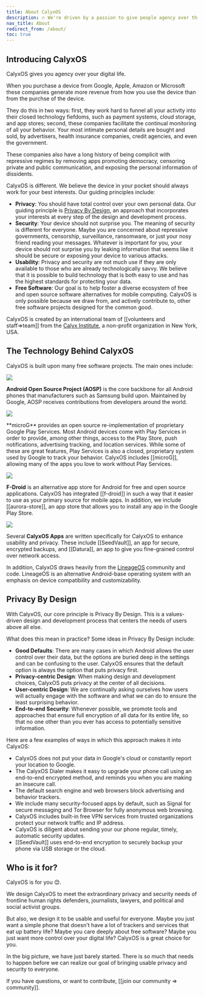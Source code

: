 ```yaml
---
title: About CalyxOS
description: 🔥 We're driven by a passion to give people agency over their digital lives
nav_title: About
redirect_from: /about/
toc: true
---
```


## Introducing CalyxOS

CalyxOS gives you agency over your digital life.

When you purchase a device from Google, Apple, Amazon or Microsoft these companies generate more revenue from how you use the device than from the purchse of the device.

They do this in two ways: first, they work hard to funnel all your activity into their closed technology fiefdoms, such as payment systems, cloud storage, and app stores; second, these companies facilitate the continual monitoring of all your behavior. Your most intimate personal details are bought and sold, by advertisers, health insurance companies, credit agencies, and even the government.

These companies also have a long history of being complicit with repressive regimes by removing apps promoting democracy, censoring private and public communication, and exposing the personal information of dissidents.

CalyxOS is different. We believe the device in your pocket should always work for your best interests. Our guiding principles include:

* **Privacy**: You should have total control over your own personal data. Our guiding principle is [Privacy By Design](#privacy-by-design), an approach that incorporates your interests at every step of the design and development process.
* **Security**: Your device should not surprise you. The meaning of security is different for everyone. Maybe you are concerned about repressive governments, censorship, surveillance, ransomware, or just your nosy friend reading your messages. Whatever is important for you, your device should not surprise you by leaking information that seems like it should be secure or exposing your device to various attacks.
* **Usability**: Privacy and security are not much use if they are only available to those who are already technologically savvy. We believe that it is possible to build technology that is both easy to use and has the highest standards for protecting your data.
* **Free Software**: Our goal is to help foster a diverse ecosystem of free and open source software alternatives for mobile computing. CalyxOS is only possible because we draw from, and actively contribute to, other free software projects designed for the common good.

CalyxOS is created by an international team of [[volunteers and staff=>team]] from the [Calyx Institute](https://calyxinstitute.org/), a non-profit organization in New York, USA.

## The Technology Behind CalyxOS

CalyxOS is built upon many free software projects. The main ones include:

<div class="feature small-img mt-lg" markdown="0">
  <img class="p-sm bg-shade" src="{{'/assets/images/logos/android.svg' | relative_url}}" />
  <p>
    <b>Android Open Source Project (AOSP)</b> is the core backbone for all Android phones that manufacturers such as Samsung build upon. Maintained by Google, AOSP receives contributions from developers around the world.
  </p>
</div>

<div class="feature small-img mt-lg">
  <img class="p-sm bg-shade" src="{{'/assets/images/logos/microg.png' | relative_url}}" />
  <p>
    **microG** provides an open source re-implementation of proprietary Google Play Services. Most Android devices come with Play Services in order to provide, among other things, access to the Play Store, push notifications, advertising tracking, and location services. While some of these are great features, Play Services is also a closed, proprietary system used by Google to track your behavior. CalyxOS includes [[microG]], allowing many of the apps you love to work without Play Services.
  </p>
</div>

<div class="feature small-img mt-lg" markdown="0">
  <img class="p-sm bg-shade" src="{{'/assets/images/osapps/fdroid.png' | relative_url}}" />
  <p>
    <b>F-Droid</b> is an alternative app store for Android for free and open source applications. CalyxOS has integrated [[f-droid]] in such a way that it easier to use as your primary source for mobile apps. In addition, we include [[aurora-store]], an app store that allows you to install any app in the Google Play Store.
  </p>
</div>

<div class="feature small-img mt-lg mb-lg" markdown="0">
  <img class="p-sm bg-shade" src="{{'/assets/images/osapps/seedvault.png' | relative_url}}" />
  <p>
    Several <b>CalyxOS Apps</b> are written specifically for CalyxOS to enhance usability and privacy. These include [[SeedVault]], an app for secure, encrypted backups, and [[Datura]], an app to give you fine-grained control over network access.
  </p>
</div>

In addition, CalyxOS draws heavily from the [LineageOS](https://lineageos.org/) community and code. LineageOS is an alternative Android-base operating system with an emphasis on device compatibility and customizability.

## Privacy By Design

With CalyxOS, our core principle is Privacy By Design. This is a values-driven design and development process that centers the needs of users above all else.

What does this mean in practice? Some ideas in Privacy By Design include:

* **Good Defaults**: There are many cases in which Android allows the user control over their data, but the options are buried deep in the settings and can be confusing to the user. CalyxOS ensures that the default option is always the option that puts privacy first.
* **Privacy-centric Design**: When making design and development choices, CalyxOS puts privacy at the center of all decisions.
* **User-centric Design**: We are continually asking ourselves how users will actually engage with the software and what we can do to ensure the least surprising behavior.
* **End-to-end Security**: Whenever possible, we promote tools and approaches that ensure full encryption of all data for its entire life, so that no one other than you ever has access to potentially sensitive information.

Here are a few examples of ways in which this approach makes it into CalyxOS:

* CalyxOS does not put your data in Google's cloud or constantly report your location to Google.
* The CalyxOS Dialer makes it easy to upgrade your phone call using an end-to-end encrypted method, and reminds you when you are making an insecure call.
* The default search engine and web browsers block advertising and behavior trackers.
* We include many security-focused apps by default, such as Signal for secure messaging and Tor Browser for fully anonymous web browsing.
* CalyxOS includes built-in free VPN services from trusted organizations protect your network traffic and IP address.
* CalyxOS is diligent about sending your our phone regular, timely, automatic security updates.
* [[SeedVault]] uses end-to-end encryption to securely backup your phone via USB storage or the cloud.

## Who is it for?

CalyxOS is for you 😊.

We design CalyxOS to meet the extraordinary privacy and security needs of frontline human rights defenders, journalists, lawyers, and political and social activist groups.

But also, we design it to be usable and useful for everyone. Maybe you just want a simple phone that doesn't have a lot of trackers and services that eat up battery life? Maybe you care deeply about free software? Maybe you just want more control over your digital life? CalyxOS is a great choice for you.

In the big picture, we have just barely started. There is so much that needs to happen before we can realize our goal of bringing usable privacy and security to everyone.

If you have questions, or want to contribute, [[join our community => community]].
